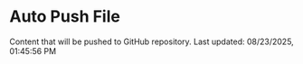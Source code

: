 # Auto Push File

Content that will be pushed to GitHub repository.
Last updated: 08/23/2025, 01:45:56 PM